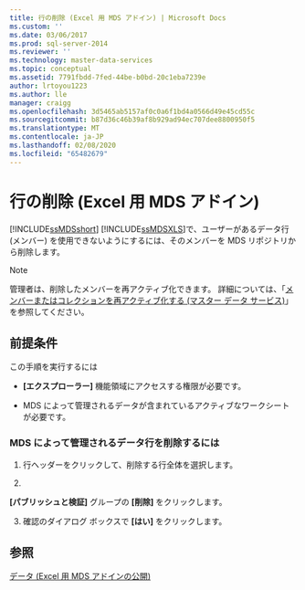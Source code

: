 ```yaml
---
title: 行の削除 (Excel 用 MDS アドイン) | Microsoft Docs
ms.custom: ''
ms.date: 03/06/2017
ms.prod: sql-server-2014
ms.reviewer: ''
ms.technology: master-data-services
ms.topic: conceptual
ms.assetid: 7791fbdd-7fed-44be-b0bd-20c1eba7239e
author: lrtoyou1223
ms.author: lle
manager: craigg
ms.openlocfilehash: 3d5465ab5157af0c0a6f1bd4a0566d49e45cd55c
ms.sourcegitcommit: b87d36c46b39af8b929ad94ec707dee8800950f5
ms.translationtype: MT
ms.contentlocale: ja-JP
ms.lasthandoff: 02/08/2020
ms.locfileid: "65482679"
---
```

# <a name="delete-a-row-mds-add-in-for-excel"></a>行の削除 (Excel 用 MDS アドイン)
  
  [!INCLUDE[ssMDSshort](../../includes/ssmdsshort-md.md)]
  [!INCLUDE[ssMDSXLS](../../includes/ssmdsxls-md.md)]で、ユーザーがあるデータ行 (メンバー) を使用できないようにするには、そのメンバーを MDS リポジトリから削除します。  
  
> [!NOTE]  
>  管理者は、削除したメンバーを再アクティブ化できます。 詳細については、「[メンバーまたはコレクションを再アクティブ化する (マスター データ サービス)](../reactivate-a-member-or-collection-master-data-services.md)」を参照してください。  
  
## <a name="prerequisites"></a>前提条件  
 この手順を実行するには  
  
-   
  **[エクスプローラー]** 機能領域にアクセスする権限が必要です。  
  
-   MDS によって管理されるデータが含まれているアクティブなワークシートが必要です。  
  
### <a name="to-delete-a-mds-managed-row-of-data"></a>MDS によって管理されるデータ行を削除するには  
  
1.  行ヘッダーをクリックして、削除する行全体を選択します。  
  
2.  
  **[パブリッシュと検証]** グループの **[削除]** をクリックします。  
  
3.  確認のダイアログ ボックスで **[はい]** をクリックします。  
  
## <a name="see-also"></a>参照  
 [データ &#40;Excel 用 MDS アドインの公開&#41;](overview-importing-data-from-excel-mds-add-in-for-excel.md)  
  
  
